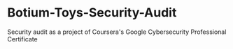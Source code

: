 # Botium-Toys-Security-Audit
Security audit as a project of Coursera's Google Cybersecurity Professional Certificate
